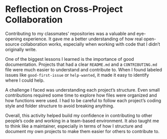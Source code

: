 #  Reflection on Cross-Project Collaboration

Contributing to my classmates' repositories was a valuable and eye-opening experience. It gave me a better understanding of how real open-source collaboration works, especially when working with code that I didn’t originally write.

One of the biggest lessons I learned is the importance of good documentation. Projects that had a clear `README.md` and a `CONTRIBUTING.md` file were much easier to understand and contribute to. When I found labeled issues like `good-first-issue` or `help-wanted`, it made it easy to identify where I could help.

A challenge I faced was understanding each project’s structure. Even small contributions required some time to explore how files were organized and how functions were used. I had to be careful to follow each project’s coding style and folder structure to avoid breaking anything.

Overall, this activity helped build my confidence in contributing to other people’s code and working in a team-based environment. It also taught me to think like a maintainer, especially in terms of how I structure and document my own projects to make them easier for others to contribute to.
